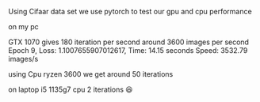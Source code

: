 Using Cifaar data set we use pytorch to test our gpu and cpu performance

on my pc

GTX 1070 gives 180 iteration per second around 3600 images per second
Epoch 9, Loss: 1.1007655907012617, Time: 14.15 seconds
Speed: 3532.79 images/s

using Cpu ryzen 3600
we get around 50 iterations

on laptop i5 1135g7 cpu
2 iterations 😆
